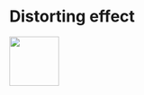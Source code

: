 # Distorting effect

<!-- [![Alt](https://media.giphy.com/media/5fkpOxtcSAt1qV12BW/giphy.gif)](https://npkeerthi.github.io/Distorting-effect/) -->
<!-- [![Alt](https://media.giphy.com/media/GGgf6fMFVH2C77AJlS/giphy.gif)](https://npkeerthi.github.io/Distorting-effect/) -->

<!-- []() -->

<a href="https://npkeerthi.github.io/Distorting-effect"><img width="88" src="https://media.giphy.com/media/GGgf6fMFVH2C77AJlS/giphy.gif" ></a>
